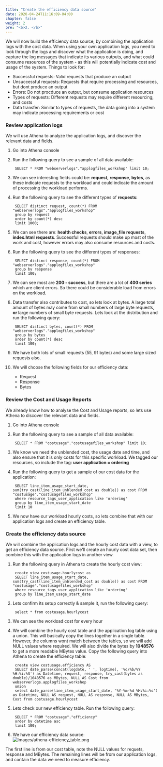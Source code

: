 ```yaml
---
title: "Create the efficiency data source"
date: 2020-04-24T11:16:09-04:00
chapter: false
weight: 2
pre: "<b>2. </b>"
---
```

We will now build the efficiency data source, by combining the application logs with the cost data. When using your own application logs, you need to look through the logs and discover what the application is doing, and capture the log messages that indicate its various outputs, and what could consume resources of the system - as this will potentially indicate cost and usage of the system. Things to look for:

 - Successful requests: Valid requests that produce an output
 - Unsuccessful requests: Requests that require processing and resources, but dont produce an output
 - Errors: Do not procduce an output, but consume application resources
 - Types of requests: Different requests may require different resourcing, and costs
 - Data transfer: Similar to types of requests, the data going into a system may indicate processing requirements or cost


### Review application logs
We will use Athena to analyze the application logs, and discover the relevant data and fields.

1. Go into Athena console

2. Run the following query to see a sample of all data available:

        SELECT * FROM "webserverlogs"."applogfiles_workshop" limit 10;

3. We can see interesting fields could be: **request**, **response**, **bytes**, as these indicate requests to the workload and could indicate the amount of processing the workload performs.

4. Run the following query to see the different types of **requests**:

        SELECT distinct request, count(*) FROM "webserverlogs"."applogfiles_workshop"
        group by request
        order by count(*) desc
        limit 1000;

5. We can see there are: **health checks**, **errors**, **image_file requests**, **index.html requests**. Successful requests should make up most of the work and cost, however errors may also consume resources and costs.

6. Run the following query to see the different types of responses:

        SELECT distinct response, count(*) FROM "webserverlogs"."applogfiles_workshop"
        group by response
        limit 100;

7. We can see most are **200 - success**, but there are a lot of **400 series** which are client errors. So there could be considerable load from errors on the workload.

8. Data transfer also contributes to cost, so lets look at bytes. A large total amount of bytes may come from small numbers of large byte requests, **or** large numbers of small byte requests. Lets look at the distribution and run the following query:

        SELECT distinct bytes, count(*) FROM "webserverlogs"."applogfiles_workshop"
        group by bytes
        order by count(*) desc
        limit 100;

9. We have both lots of small requests (55, 91 bytes) and some large sized requests also.

10. We will choose the following fields for our efficiency data:
    - Request
    - Response
    - Bytes



### Review the Cost and Usage Reports
We already know how to analyse the Cost and Usage reports, so lets use Athena to discover the relevant data and fields.

1. Go into Athena console

2. Run the following query to see a sample of all data available:

        SELECT * FROM "costusage"."costusagefiles_workshop" limit 10;

3. We know we need the unblended cost, the usage date and time, and also ensure that it is only costs for this specific workload. We tagged our resources,  so include the tag: **user application = ordering**

4. Run the following query to get a sample of our cost data for the application:

        SELECT line_item_usage_start_date, sum(try_cast(line_item_unblended_cost as double)) as cost FROM "costusage"."costusagefiles_workshop"
        where resource_tags_user_application like 'ordering'
        group by line_item_usage_start_date
        limit 10

5. We now have our workload hourly costs, so lets combine that with our application logs and create an efficiency table.


### Create the efficiency data source
We will combine the application logs and the hourly cost data with a view, to get an efficiency data source. First we'll create an hourly cost data set, then combine this with the application logs in another view.

1. Run the following query in Athena to create the hourly cost view:

        create view costusage.hourlycost as
        SELECT line_item_usage_start_date, sum(try_cast(line_item_unblended_cost as double)) as cost FROM "costusage"."costusagefiles_workshop"
        where resource_tags_user_application like 'ordering'
        group by line_item_usage_start_date

2. Lets confirm its setup correctly & sample it, run the following query:

        select * from costusage.hourlycost


3. We can see the workload cost for every hour

4. We will combine the hourly cost table and the application log table using a union. This will basically copy the lines together in a single table. However, the columns wont match between the tables, so we will add NULL values where required.  We will also divide the bytes by **1048576** to get a more readable MBytes value. Copy the following query into Athena to create the efficiency table:

        create view costusage.efficiency AS
        SELECT date_parse(concat(logdate, ' ', logtime), '%d/%b/%Y %H:%i:%S') as Datetime, request, response, try_cast(bytes as double)/1048576 as MBytes, NULL AS Cost from webserverlogs.applogfiles_workshop
        union
        select date_parse(line_item_usage_start_date, '%Y-%m-%d %H:%i:%s') as Datetime, NULL AS request, NULL AS response, NULL AS MBytes, Cost from costusage.hourlycost

5. Lets check our new efficiency table. Run the following query:

        SELECT * FROM "costusage"."efficiency"
        order by datetime asc
        limit 100;

6. We have our efficiency data source:
![Images/athena-efficiency_table.png](/Cost/200_Workload_Efficiency/Images/athena-efficiency_table.png)

The first line is from our cost table, note the NULL values for requets, response and MBytes. The remaining lines will be from our application logs, and contain the data we need to measure efficiency.
